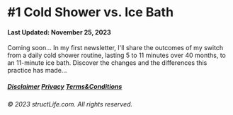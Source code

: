 #  #1 Cold Shower vs. Ice Bath  

#### Last Updated: November 25, 2023

Coming soon... In my first newsletter, I'll share the outcomes of my switch from a daily cold shower routine, lasting 5 to 11 minutes over 40 months, to an 11-minute ice bath. Discover the changes and the differences this practice has made...


##### [Disclaimer](/#/about-disclaimer)  [Privacy](/#/about-privacy-policy)  [Terms&Conditions](/#/about-terms-conditions)

###### © 2023 structLife.com. All rights reserved.